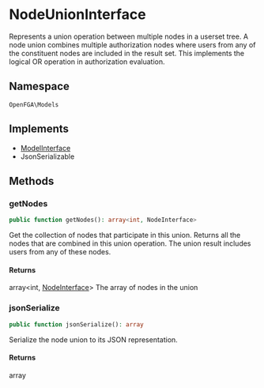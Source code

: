 # NodeUnionInterface

Represents a union operation between multiple nodes in a userset tree. A node union combines multiple authorization nodes where users from any of the constituent nodes are included in the result set. This implements the logical OR operation in authorization evaluation.

## Namespace
`OpenFGA\Models`

## Implements
* [ModelInterface](Models/ModelInterface.md)
* JsonSerializable



## Methods
### getNodes


```php
public function getNodes(): array<int, NodeInterface>
```

Get the collection of nodes that participate in this union. Returns all the nodes that are combined in this union operation. The union result includes users from any of these nodes.


#### Returns
array&lt;int, [NodeInterface](Models/NodeInterface.md)&gt;
 The array of nodes in the union

### jsonSerialize


```php
public function jsonSerialize(): array
```

Serialize the node union to its JSON representation.


#### Returns
array

